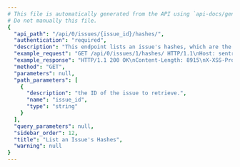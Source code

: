 ```yaml
---
# This file is automatically generated from the API using `api-docs/generate.py`
# Do not manually this file.
{
  "api_path": "/api/0/issues/{issue_id}/hashes/", 
  "authentication": "required", 
  "description": "This endpoint lists an issue's hashes, which are the generated\nchecksums used to aggregate individual events.", 
  "example_request": "GET /api/0/issues/1/hashes/ HTTP/1.1\nHost: sentry.io\nAuthorization: Bearer <token>", 
  "example_response": "HTTP/1.1 200 OK\nContent-Length: 8915\nX-XSS-Protection: 1; mode=block\nX-Content-Type-Options: nosniff\nContent-Language: en\nVary: Accept-Language, Cookie\nLink: <https://sentry.io/api/0/issues/1/hashes/?&cursor=1:0:1>; rel=\"previous\"; results=\"false\"; cursor=\"1:0:1\", <https://sentry.io/api/0/issues/1/hashes/?&cursor=1:100:0>; rel=\"next\"; results=\"false\"; cursor=\"1:100:0\"\nAllow: GET, DELETE, HEAD, OPTIONS\nX-Frame-Options: deny\nContent-Type: application/json\n\n[\n  {\n    \"id\": \"c4a4d06bc314205bb3b6bdb612dde7f1\", \n    \"latestEvent\": {\n      \"_meta\": {\n        \"context\": null, \n        \"contexts\": null, \n        \"entries\": {}, \n        \"message\": null, \n        \"packages\": null, \n        \"sdk\": null, \n        \"tags\": {}, \n        \"user\": null\n      }, \n      \"context\": {\n        \"emptyList\": [], \n        \"emptyMap\": {}, \n        \"length\": 10837790, \n        \"results\": [\n          1, \n          2, \n          3, \n          4, \n          5\n        ], \n        \"session\": {\n          \"foo\": \"bar\"\n        }, \n        \"unauthorized\": false, \n        \"url\": \"http://example.org/foo/bar/\"\n      }, \n      \"contexts\": {}, \n      \"dateCreated\": \"2018-11-06T21:19:55Z\", \n      \"dateReceived\": \"2018-11-06T21:19:55Z\", \n      \"dist\": null, \n      \"entries\": [\n        {\n          \"data\": {\n            \"message\": \"This is an example Python exception\"\n          }, \n          \"type\": \"message\"\n        }, \n        {\n          \"data\": {\n            \"frames\": [\n              {\n                \"absPath\": \"/home/ubuntu/.virtualenvs/getsentry/src/raven/raven/base.py\", \n                \"colNo\": null, \n                \"context\": [\n                  [\n                    298, \n                    \"                frames = stack\"\n                  ], \n                  [\n                    299, \n                    \"\"\n                  ], \n                  [\n                    300, \n                    \"            data.update({\"\n                  ], \n                  [\n                    301, \n                    \"                'sentry.interfaces.Stacktrace': {\"\n                  ], \n                  [\n                    302, \n                    \"                    'frames': get_stack_info(frames,\"\n                  ], \n                  [\n                    303, \n                    \"                        transformer=self.transform)\"\n                  ], \n                  [\n                    304, \n                    \"                },\"\n                  ], \n                  [\n                    305, \n                    \"            })\"\n                  ], \n                  [\n                    306, \n                    \"\"\n                  ], \n                  [\n                    307, \n                    \"        if 'sentry.interfaces.Stacktrace' in data:\"\n                  ], \n                  [\n                    308, \n                    \"            if self.include_paths:\"\n                  ]\n                ], \n                \"errors\": null, \n                \"filename\": \"raven/base.py\", \n                \"function\": \"build_msg\", \n                \"inApp\": false, \n                \"instructionAddr\": null, \n                \"lineNo\": 303, \n                \"module\": \"raven.base\", \n                \"package\": null, \n                \"platform\": null, \n                \"symbol\": null, \n                \"symbolAddr\": null, \n                \"trust\": null, \n                \"vars\": {\n                  \"'culprit'\": null, \n                  \"'data'\": {\n                    \"'message'\": \"u'This is a test message generated using ``raven test``'\", \n                    \"'sentry.interfaces.Message'\": {\n                      \"'message'\": \"u'This is a test message generated using ``raven test``'\", \n                      \"'params'\": []\n                    }\n                  }, \n                  \"'date'\": \"datetime.datetime(2013, 8, 13, 3, 8, 24, 880386)\", \n                  \"'event_id'\": \"'54a322436e1b47b88e239b78998ae742'\", \n                  \"'event_type'\": \"'raven.events.Message'\", \n                  \"'extra'\": {\n                    \"'go_deeper'\": [\n                      [\n                        {\n                          \"'bar'\": [\n                            \"'baz'\"\n                          ], \n                          \"'foo'\": \"'bar'\"\n                        }\n                      ]\n                    ], \n                    \"'loadavg'\": [\n                      0.37255859375, \n                      0.5341796875, \n                      0.62939453125\n                    ], \n                    \"'user'\": \"'dcramer'\"\n                  }, \n                  \"'frames'\": \"<generator object iter_stack_frames at 0x107bcc3c0>\", \n                  \"'handler'\": \"<raven.events.Message object at 0x107bd0890>\", \n                  \"'k'\": \"'sentry.interfaces.Message'\", \n                  \"'kwargs'\": {\n                    \"'level'\": 20, \n                    \"'message'\": \"'This is a test message generated using ``raven test``'\"\n                  }, \n                  \"'public_key'\": null, \n                  \"'result'\": {\n                    \"'message'\": \"u'This is a test message generated using ``raven test``'\", \n                    \"'sentry.interfaces.Message'\": {\n                      \"'message'\": \"u'This is a test message generated using ``raven test``'\", \n                      \"'params'\": []\n                    }\n                  }, \n                  \"'self'\": \"<raven.base.Client object at 0x107bb8210>\", \n                  \"'stack'\": true, \n                  \"'tags'\": null, \n                  \"'time_spent'\": null, \n                  \"'v'\": {\n                    \"'message'\": \"u'This is a test message generated using ``raven test``'\", \n                    \"'params'\": []\n                  }\n                }\n              }, \n              {\n                \"absPath\": \"/home/ubuntu/.virtualenvs/getsentry/src/raven/raven/base.py\", \n                \"colNo\": null, \n                \"context\": [\n                  [\n                    454, \n                    \"        if not self.is_enabled():\"\n                  ], \n                  [\n                    455, \n                    \"            return\"\n                  ], \n                  [\n                    456, \n                    \"\"\n                  ], \n                  [\n                    457, \n                    \"        data = self.build_msg(\"\n                  ], \n                  [\n                    458, \n                    \"            event_type, data, date, time_spent, extra, stack, tags=tags,\"\n                  ], \n                  [\n                    459, \n                    \"            **kwargs)\"\n                  ], \n                  [\n                    460, \n                    \"\"\n                  ], \n                  [\n                    461, \n                    \"        self.send(**data)\"\n                  ], \n                  [\n                    462, \n                    \"\"\n                  ], \n                  [\n                    463, \n                    \"        return (data.get('event_id'),)\"\n                  ], \n                  [\n                    464, \n                    \"\"\n                  ]\n                ], \n                \"errors\": null, \n                \"filename\": \"raven/base.py\", \n                \"function\": \"capture\", \n                \"inApp\": false, \n                \"instructionAddr\": null, \n                \"lineNo\": 459, \n                \"module\": \"raven.base\", \n                \"package\": null, \n                \"platform\": null, \n                \"symbol\": null, \n                \"symbolAddr\": null, \n                \"trust\": null, \n                \"vars\": {\n                  \"'data'\": null, \n                  \"'date'\": null, \n                  \"'event_type'\": \"'raven.events.Message'\", \n                  \"'extra'\": {\n                    \"'go_deeper'\": [\n                      [\n                        {\n                          \"'bar'\": [\n                            \"'baz'\"\n                          ], \n                          \"'foo'\": \"'bar'\"\n                        }\n                      ]\n                    ], \n                    \"'loadavg'\": [\n                      0.37255859375, \n                      0.5341796875, \n                      0.62939453125\n                    ], \n                    \"'user'\": \"'dcramer'\"\n                  }, \n                  \"'kwargs'\": {\n                    \"'level'\": 20, \n                    \"'message'\": \"'This is a test message generated using ``raven test``'\"\n                  }, \n                  \"'self'\": \"<raven.base.Client object at 0x107bb8210>\", \n                  \"'stack'\": true, \n                  \"'tags'\": null, \n                  \"'time_spent'\": null\n                }\n              }, \n              {\n                \"absPath\": \"/home/ubuntu/.virtualenvs/getsentry/src/raven/raven/base.py\", \n                \"colNo\": null, \n                \"context\": [\n                  [\n                    572, \n                    \"        \\\"\\\"\\\"\"\n                  ], \n                  [\n                    573, \n                    \"        Creates an event from ``message``.\"\n                  ], \n                  [\n                    574, \n                    \"\"\n                  ], \n                  [\n                    575, \n                    \"        >>> client.captureMessage('My event just happened!')\"\n                  ], \n                  [\n                    576, \n                    \"        \\\"\\\"\\\"\"\n                  ], \n                  [\n                    577, \n                    \"        return self.capture('raven.events.Message', message=message, **kwargs)\"\n                  ], \n                  [\n                    578, \n                    \"\"\n                  ], \n                  [\n                    579, \n                    \"    def captureException(self, exc_info=None, **kwargs):\"\n                  ], \n                  [\n                    580, \n                    \"        \\\"\\\"\\\"\"\n                  ], \n                  [\n                    581, \n                    \"        Creates an event from an exception.\"\n                  ], \n                  [\n                    582, \n                    \"\"\n                  ]\n                ], \n                \"errors\": null, \n                \"filename\": \"raven/base.py\", \n                \"function\": \"captureMessage\", \n                \"inApp\": false, \n                \"instructionAddr\": null, \n                \"lineNo\": 577, \n                \"module\": \"raven.base\", \n                \"package\": null, \n                \"platform\": null, \n                \"symbol\": null, \n                \"symbolAddr\": null, \n                \"trust\": null, \n                \"vars\": {\n                  \"'kwargs'\": {\n                    \"'data'\": null, \n                    \"'extra'\": {\n                      \"'go_deeper'\": [\n                        [\n                          {\n                            \"'bar'\": [\n                              \"'baz'\"\n                            ], \n                            \"'foo'\": \"'bar'\"\n                          }\n                        ]\n                      ], \n                      \"'loadavg'\": [\n                        0.37255859375, \n                        0.5341796875, \n                        0.62939453125\n                      ], \n                      \"'user'\": \"'dcramer'\"\n                    }, \n                    \"'level'\": 20, \n                    \"'stack'\": true, \n                    \"'tags'\": null\n                  }, \n                  \"'message'\": \"'This is a test message generated using ``raven test``'\", \n                  \"'self'\": \"<raven.base.Client object at 0x107bb8210>\"\n                }\n              }, \n              {\n                \"absPath\": \"/home/ubuntu/.virtualenvs/getsentry/src/raven/raven/scripts/runner.py\", \n                \"colNo\": null, \n                \"context\": [\n                  [\n                    72, \n                    \"        level=logging.INFO,\"\n                  ], \n                  [\n                    73, \n                    \"        stack=True,\"\n                  ], \n                  [\n                    74, \n                    \"        tags=options.get('tags', {}),\"\n                  ], \n                  [\n                    75, \n                    \"        extra={\"\n                  ], \n                  [\n                    76, \n                    \"            'user': get_uid(),\"\n                  ], \n                  [\n                    77, \n                    \"            'loadavg': get_loadavg(),\"\n                  ], \n                  [\n                    78, \n                    \"        },\"\n                  ], \n                  [\n                    79, \n                    \"    ))\"\n                  ], \n                  [\n                    80, \n                    \"\"\n                  ], \n                  [\n                    81, \n                    \"    if client.state.did_fail():\"\n                  ], \n                  [\n                    82, \n                    \"        print('error!')\"\n                  ]\n                ], \n                \"errors\": null, \n                \"filename\": \"raven/scripts/runner.py\", \n                \"function\": \"send_test_message\", \n                \"inApp\": false, \n                \"instructionAddr\": null, \n                \"lineNo\": 77, \n                \"module\": \"raven.scripts.runner\", \n                \"package\": null, \n                \"platform\": null, \n                \"symbol\": null, \n                \"symbolAddr\": null, \n                \"trust\": null, \n                \"vars\": {\n                  \"'client'\": \"<raven.base.Client object at 0x107bb8210>\", \n                  \"'data'\": null, \n                  \"'k'\": \"'secret_key'\", \n                  \"'options'\": {\n                    \"'data'\": null, \n                    \"'tags'\": null\n                  }\n                }\n              }, \n              {\n                \"absPath\": \"/home/ubuntu/.virtualenvs/getsentry/src/raven/raven/scripts/runner.py\", \n                \"colNo\": null, \n                \"context\": [\n                  [\n                    107, \n                    \"    print(\\\"Using DSN configuration:\\\")\"\n                  ], \n                  [\n                    108, \n                    \"    print(\\\" \\\", dsn)\"\n                  ], \n                  [\n                    109, \n                    \"    print()\"\n                  ], \n                  [\n                    110, \n                    \"\"\n                  ], \n                  [\n                    111, \n                    \"    client = Client(dsn, include_paths=['raven'])\"\n                  ], \n                  [\n                    112, \n                    \"    send_test_message(client, opts.__dict__)\"\n                  ]\n                ], \n                \"errors\": null, \n                \"filename\": \"raven/scripts/runner.py\", \n                \"function\": \"main\", \n                \"inApp\": false, \n                \"instructionAddr\": null, \n                \"lineNo\": 112, \n                \"module\": \"raven.scripts.runner\", \n                \"package\": null, \n                \"platform\": null, \n                \"symbol\": null, \n                \"symbolAddr\": null, \n                \"trust\": null, \n                \"vars\": {\n                  \"'args'\": [\n                    \"'test'\", \n                    \"'https://ebc35f33e151401f9deac549978bda11:f3403f81e12e4c24942d505f086b2cad@sentry.io/1'\"\n                  ], \n                  \"'client'\": \"<raven.base.Client object at 0x107bb8210>\", \n                  \"'dsn'\": \"'https://ebc35f33e151401f9deac549978bda11:f3403f81e12e4c24942d505f086b2cad@sentry.io/1'\", \n                  \"'opts'\": \"<Values at 0x107ba3b00: {'data': None, 'tags': None}>\", \n                  \"'parser'\": \"<optparse.OptionParser instance at 0x107ba3368>\", \n                  \"'root'\": \"<logging.Logger object at 0x107ba5b10>\"\n                }\n              }\n            ], \n            \"framesOmitted\": null, \n            \"hasSystemFrames\": false, \n            \"registers\": null\n          }, \n          \"type\": \"stacktrace\"\n        }, \n        {\n          \"data\": {\n            \"context\": [\n              [\n                11, \n                \"{% endif %}\\n\"\n              ], \n              [\n                12, \n                \"<script src=\\\"{% static 'debug_toolbar/js/toolbar.js' %}\\\"></script>\\n\"\n              ], \n              [\n                13, \n                \"<div id=\\\"djDebug\\\" hidden=\\\"hidden\\\" dir=\\\"ltr\\\"\\n\"\n              ], \n              [\n                14, \n                \"     data-store-id=\\\"{{ toolbar.store_id }}\\\" data-render-panel-url=\\\"{% url 'djdt:render_panel' %}\\\"\\n\"\n              ], \n              [\n                15, \n                \"     {{ toolbar.config.ROOT_TAG_EXTRA_ATTRS|safe }}>\\n\"\n              ], \n              [\n                16, \n                \"\\t<div hidden=\\\"hidden\\\" id=\\\"djDebugToolbar\\\">\\n\"\n              ], \n              [\n                17, \n                \"\\t\\t<ul id=\\\"djDebugPanelList\\\">\\n\"\n              ]\n            ], \n            \"filename\": \"debug_toolbar/base.html\", \n            \"lineNo\": 14\n          }, \n          \"type\": \"template\"\n        }, \n        {\n          \"data\": {\n            \"cookies\": [\n              [\n                \"foo\", \n                \"bar\"\n              ], \n              [\n                \"biz\", \n                \"baz\"\n              ]\n            ], \n            \"data\": {\n              \"hello\": \"world\"\n            }, \n            \"env\": {\n              \"ENV\": \"prod\"\n            }, \n            \"fragment\": \"\", \n            \"headers\": [\n              [\n                \"Content-Type\", \n                \"application/json\"\n              ], \n              [\n                \"Referer\", \n                \"http://example.com\"\n              ], \n              [\n                \"User-Agent\", \n                \"Mozilla/5.0 (Windows NT 6.2; WOW64) AppleWebKit/537.36 (KHTML, like Gecko) Chrome/28.0.1500.72 Safari/537.36\"\n              ]\n            ], \n            \"inferredContentType\": \"application/json\", \n            \"method\": \"GET\", \n            \"query\": \"foo=bar\", \n            \"url\": \"http://example.com/foo\"\n          }, \n          \"type\": \"request\"\n        }\n      ], \n      \"errors\": [], \n      \"eventID\": \"9fac2ceed9344f2bbfdd1fdacb0ed9b1\", \n      \"fingerprints\": [\n        \"c4a4d06bc314205bb3b6bdb612dde7f1\"\n      ], \n      \"groupID\": \"1\", \n      \"id\": \"1\", \n      \"message\": \"This is an example Python exception\", \n      \"metadata\": {\n        \"title\": \"This is an example Python exception\"\n      }, \n      \"packages\": {\n        \"my.package\": \"1.0.0\"\n      }, \n      \"platform\": \"python\", \n      \"sdk\": null, \n      \"size\": 7055, \n      \"tags\": [\n        {\n          \"_meta\": null, \n          \"key\": \"browser\", \n          \"value\": \"Chrome 28.0\"\n        }, \n        {\n          \"_meta\": null, \n          \"key\": \"device\", \n          \"value\": \"Other\"\n        }, \n        {\n          \"_meta\": null, \n          \"key\": \"level\", \n          \"value\": \"error\"\n        }, \n        {\n          \"_meta\": null, \n          \"key\": \"os\", \n          \"value\": \"Windows 8\"\n        }, \n        {\n          \"_meta\": null, \n          \"key\": \"release\", \n          \"value\": \"17642328ead24b51867165985996d04b29310337\"\n        }, \n        {\n          \"_meta\": null, \n          \"key\": \"url\", \n          \"value\": \"http://example.com/foo\"\n        }, \n        {\n          \"_meta\": null, \n          \"key\": \"user\", \n          \"value\": \"id:1\"\n        }\n      ], \n      \"type\": \"default\", \n      \"user\": {\n        \"data\": {}, \n        \"email\": \"sentry@example.com\", \n        \"id\": \"1\", \n        \"ip_address\": \"127.0.0.1\", \n        \"name\": \"Sentry\", \n        \"username\": \"sentry\"\n      }\n    }, \n    \"state\": \"unlocked\"\n  }\n]", 
  "method": "GET", 
  "parameters": null, 
  "path_parameters": [
    {
      "description": "the ID of the issue to retrieve.", 
      "name": "issue_id", 
      "type": "string"
    }
  ], 
  "query_parameters": null, 
  "sidebar_order": 12, 
  "title": "List an Issue's Hashes", 
  "warning": null
}
---
```

